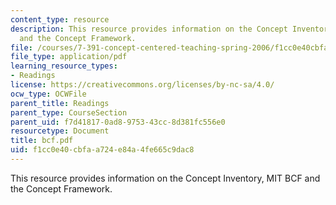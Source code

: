 ```yaml
---
content_type: resource
description: This resource provides information on the Concept Inventory, MIT BCF
  and the Concept Framework.
file: /courses/7-391-concept-centered-teaching-spring-2006/f1cc0e40cbfaa724e84a4fe665c9dac8_bcf.pdf
file_type: application/pdf
learning_resource_types:
- Readings
license: https://creativecommons.org/licenses/by-nc-sa/4.0/
ocw_type: OCWFile
parent_title: Readings
parent_type: CourseSection
parent_uid: f7d41817-0ad8-9753-43cc-8d381fc556e0
resourcetype: Document
title: bcf.pdf
uid: f1cc0e40-cbfa-a724-e84a-4fe665c9dac8
---
```

This resource provides information on the Concept Inventory, MIT BCF and the Concept Framework.
